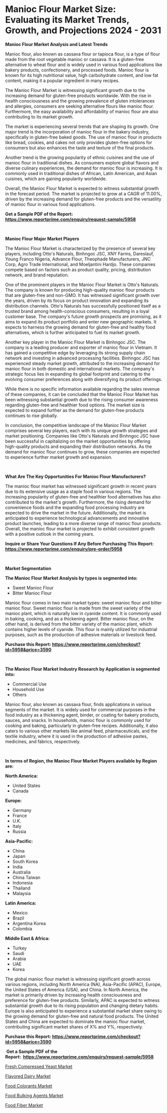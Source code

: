 <p><h1>Manioc Flour Market Size: Evaluating its Market Trends, Growth, and Projections 2024 - 2031</h1></p><p><strong>Manioc Flour Market Analysis and Latest Trends</strong></p>
<p><p>Manioc flour, also known as cassava flour or tapioca flour, is a type of flour made from the root vegetable manioc or cassava. It is a gluten-free alternative to wheat flour and is widely used in various food applications like bakery products, confectionery, and processed foods. Manioc flour is known for its high nutritional value, high carbohydrate content, and low fat content, making it a popular ingredient in many recipes.</p><p>The Manioc Flour Market is witnessing significant growth due to the increasing demand for gluten-free products worldwide. With the rise in health consciousness and the growing prevalence of gluten intolerances and allergies, consumers are seeking alternative flours like manioc flour. Furthermore, the easy availability and affordability of manioc flour are also contributing to its market growth.</p><p>The market is experiencing several trends that are shaping its growth. One major trend is the incorporation of manioc flour in the bakery industry, specifically in gluten-free baked goods. The use of manioc flour in products like bread, cookies, and cakes not only provides gluten-free options for consumers but also enhances the taste and texture of the final products.</p><p>Another trend is the growing popularity of ethnic cuisines and the use of manioc flour in traditional dishes. As consumers explore global flavors and diverse culinary experiences, the demand for manioc flour is increasing. It is commonly used in traditional dishes of African, Latin American, and Asian cuisines, which are gaining popularity worldwide.</p><p>Overall, the Manioc Flour Market is expected to witness substantial growth in the forecast period. The market is projected to grow at a CAGR of 11.00%, driven by the increasing demand for gluten-free products and the versatility of manioc flour in various food applications.</p></p>
<p><strong>Get a Sample PDF of the Report:&nbsp; <a href="https://www.reportprime.com/enquiry/request-sample/5958">https://www.reportprime.com/enquiry/request-sample/5958</a></strong></p>
<p>&nbsp;</p>
<p><strong>Manioc Flour Major Market Players</strong></p>
<p><p>The Manioc Flour Market is characterized by the presence of several key players, including Otto's Naturals, Binhngoc JSC, XNY Farms, Dareslauf, Young Franco Nigeria, Advance Flour, Theophade Manufacturers, JNC Corp, Agro Trade International, and Moeljantini Hardjo. These companies compete based on factors such as product quality, pricing, distribution network, and brand reputation.</p><p>One of the prominent players in the Manioc Flour Market is Otto's Naturals. The company is known for producing high-quality manioc flour products that are gluten-free and non-GMO. It has witnessed significant growth over the years, driven by its focus on product innovation and expanding its distribution channels. Otto's Naturals has successfully positioned itself as a trusted brand among health-conscious consumers, resulting in a loyal customer base. The company's future growth prospects are promising, as it aims to expand its product portfolio and enter new geographic markets. It expects to harness the growing demand for gluten-free and healthy food alternatives, which is further anticipated to fuel its market growth.</p><p>Another key player in the Manioc Flour Market is Binhngoc JSC. The company is a leading producer and exporter of manioc flour in Vietnam. It has gained a competitive edge by leveraging its strong supply chain network and investing in advanced processing facilities. Binhngoc JSC has experienced steady market growth, attributed to the increasing demand for manioc flour in both domestic and international markets. The company's strategic focus lies in expanding its global footprint and catering to the evolving consumer preferences along with diversifying its product offerings.</p><p>While there is no specific information available regarding the sales revenue of these companies, it can be concluded that the Manioc Flour Market has been witnessing substantial growth due to the rising consumer awareness regarding gluten-free and healthier food options. The market size is expected to expand further as the demand for gluten-free products continues to rise globally.</p><p>In conclusion, the competitive landscape of the Manioc Flour Market comprises several key players, each with its unique growth strategies and market positioning. Companies like Otto's Naturals and Binhngoc JSC have been successful in capitalizing on the market opportunities by offering high-quality products and expanding their distribution networks. As the demand for manioc flour continues to grow, these companies are expected to experience further market growth and expansion.</p></p>
<p>&nbsp;</p>
<p><strong>What Are The Key Opportunities For Manioc Flour Manufacturers?</strong></p>
<p><p>The manioc flour market has witnessed significant growth in recent years due to its extensive usage as a staple food in various regions. The increasing popularity of gluten-free and healthier food alternatives has also contributed to the market's growth. Furthermore, the rising demand for convenience foods and the expanding food processing industry are expected to drive the market in the future. Additionally, the market is anticipated to experience technological advancements and innovative product launches, leading to a more diverse range of manioc flour products. Overall, the manioc flour market is projected to exhibit consistent growth with a positive outlook in the coming years.</p></p>
<p><strong>Inquire or Share Your Questions If Any Before Purchasing This Report: <a href="https://www.reportprime.com/enquiry/pre-order/5958">https://www.reportprime.com/enquiry/pre-order/5958</a></strong></p>
<p>&nbsp;</p>
<p><strong>Market Segmentation</strong></p>
<p><strong>The Manioc Flour Market Analysis by types is segmented into:</strong></p>
<p><ul><li>Sweet Manioc Flour</li><li>Bitter Manioc Flour</li></ul></p>
<p><p>Manioc flour comes in two main market types: sweet manioc flour and bitter manioc flour. Sweet manioc flour is made from the sweet variety of the manioc plant, which is naturally low in cyanide content. It is commonly used in baking, cooking, and as a thickening agent. Bitter manioc flour, on the other hand, is derived from the bitter variety of the manioc plant, which contains higher levels of cyanide. This flour is mainly utilized for industrial purposes, such as the production of adhesive materials or livestock feed.</p></p>
<p><strong>Purchase this Report:&nbsp;<a href="https://www.reportprime.com/checkout?id=5958&price=3590">https://www.reportprime.com/checkout?id=5958&price=3590</a></strong></p>
<p>&nbsp;</p>
<p><strong>The Manioc Flour Market Industry Research by Application is segmented into:</strong></p>
<p><ul><li>Commercial Use</li><li>Household Use</li><li>Others</li></ul></p>
<p><p>Manioc flour, also known as cassava flour, finds applications in various segments of the market. It is widely used for commercial purposes in the food industry as a thickening agent, binder, or coating for bakery products, sauces, and snacks. In households, manioc flour is commonly used for cooking and baking, particularly in gluten-free recipes. Additionally, it also caters to various other markets like animal feed, pharmaceuticals, and the textile industry, where it is used in the production of adhesive pastes, medicines, and fabrics, respectively.</p></p>
<p>&nbsp;</p>
<p><strong>In terms of Region, the Manioc Flour Market Players available by Region are:</strong></p>
<p>
    <p> <strong> North America: </strong>
        <ul>
            <li>United States</li>
            <li>Canada</li>
        </ul>
        </p> 
    <p> <strong> Europe: </strong>
        <ul>
            <li>Germany</li>
            <li>France</li>
            <li>U.K.</li>
            <li>Italy</li>
            <li>Russia</li>
        </ul>
        </p> 
    <p> <strong> Asia-Pacific: </strong>
        <ul>
            <li>China</li>
            <li>Japan</li>
            <li>South Korea</li>
            <li>India</li>
            <li>Australia</li>
            <li>China Taiwan</li>
            <li>Indonesia</li>
            <li>Thailand</li>
            <li>Malaysia</li>
        </ul>
        </p> 
    <p> <strong> Latin America: </strong>
        <ul>
            <li>Mexico</li>
            <li>Brazil</li>
            <li>Argentina Korea</li>
            <li>Colombia</li>
        </ul>
        </p> 
    <p> <strong> Middle East & Africa: </strong>
        <ul>
            <li>Turkey</li>
            <li>Saudi</li>
            <li>Arabia</li>
            <li>UAE</li>
            <li>Korea</li>
        </ul>
    </p>
    </p>
<p><p>The global manioc flour market is witnessing significant growth across various regions, including North America (NA), Asia-Pacific (APAC), Europe, the United States of America (USA), and China. In North America, the market is primarily driven by increasing health consciousness and preference for gluten-free products. Similarly, APAC is expected to witness substantial growth due to its rising population and changing dietary habits. Europe is also anticipated to experience a substantial market share owing to the growing demand for gluten-free and natural food products. The United States and China are expected to dominate the manioc flour market, contributing significant market shares of X% and Y%, respectively.</p></p>
<p><strong>Purchase this Report: <a href="https://www.reportprime.com/checkout?id=5958&price=3590">https://www.reportprime.com/checkout?id=5958&price=3590</a></strong></p>
<p>&nbsp;<strong>Get a Sample PDF of the Report:&nbsp;&nbsp;<a href="https://www.reportprime.com/enquiry/request-sample/5958">https://www.reportprime.com/enquiry/request-sample/5958</a></strong></p>
<p><strong></strong></p>
<p><p><a href="https://github.com/laholand/Market-Research-Report-List-1/blob/main/fresh-compressed-yeast-market.md">Fresh Compressed Yeast Market</a></p><p><a href="https://github.com/globismark/Market-Research-Report-List-1/blob/main/flavored-dairy-market.md">Flavored Dairy Market</a></p><p><a href="https://github.com/bmorecock/Market-Research-Report-List-1/blob/main/food-colorants-market.md">Food Colorants Market</a></p><p><a href="https://github.com/lylyparadise/Market-Research-Report-List-1/blob/main/food-bulking-agents-market.md">Food Bulking Agents Market</a></p><p><a href="https://github.com/angelajermaine/Market-Research-Report-List-1/blob/main/food-fiber-market.md">Food Fiber Market</a></p></p>